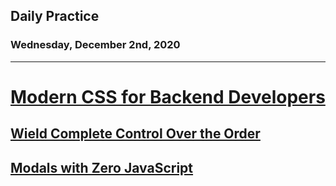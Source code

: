 ## Daily Practice
### Wednesday, December 2nd, 2020
---


# [Modern CSS for Backend Developers](https://laracasts.com/series/modern-css-for-backend-developers)


## [Wield Complete Control Over the Order](https://laracasts.com/series/modern-css-for-backend-developers/episodes/16)



## [Modals with Zero JavaScript](https://laracasts.com/series/modern-css-for-backend-developers/episodes/17)
